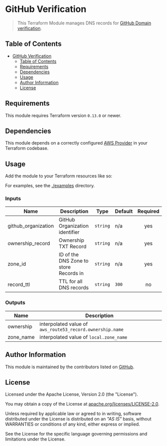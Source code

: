 # GitHub Verification

> This Terraform Module manages DNS records for [GitHub Domain verification](https://help.github.com/en/articles/verifying-your-organizations-domain).

## Table of Contents

- [GitHub Verification](#github-verification)
  - [Table of Contents](#table-of-contents)
  - [Requirements](#requirements)
  - [Dependencies](#dependencies)
  - [Usage](#usage)
  - [Author Information](#author-information)
  - [License](#license)

## Requirements

This module requires Terraform version `0.13.0` or newer.

## Dependencies

This module depends on a correctly configured [AWS Provider](https://www.terraform.io/docs/providers/aws/index.html) in your Terraform codebase.

## Usage

Add the module to your Terraform resources like so:

For examples, see the [./examples](https://github.com/ksatirli/terraform-aws-route53-github-verification/tree/main/examples) directory.

<!-- BEGIN_TF_DOCS -->
### Inputs

| Name | Description | Type | Default | Required |
|------|-------------|------|---------|:--------:|
| github_organization | GitHub Organization identifier | `string` | n/a | yes |
| ownership_record | Ownership TXT Record | `string` | n/a | yes |
| zone_id | ID of the DNS Zone to store Records in | `string` | n/a | yes |
| record_ttl | TTL for all DNS records | `string` | `300` | no |

### Outputs

| Name | Description |
|------|-------------|
| ownership | interpolated value of `aws_route53_record.ownership.name` |
| zone_name | interpolated value of `local.zone_name` |
<!-- END_TF_DOCS -->

## Author Information

This module is maintained by the contributors listed on [GitHub](https://github.com/ksatirli/terraform-aws-route53-github-verification/graphs/contributors).

## License

Licensed under the Apache License, Version 2.0 (the "License").

You may obtain a copy of the License at [apache.org/licenses/LICENSE-2.0](http://www.apache.org/licenses/LICENSE-2.0).

Unless required by applicable law or agreed to in writing, software distributed under the License is distributed on an _"AS IS"_ basis, without WARRANTIES or conditions of any kind, either express or implied.

See the License for the specific language governing permissions and limitations under the License.
